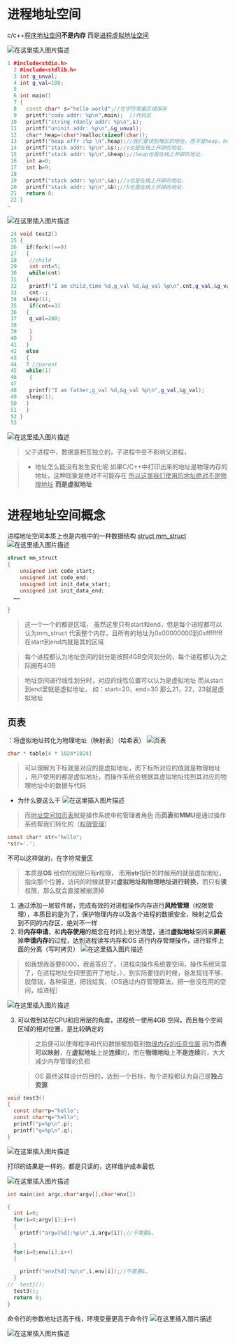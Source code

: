 ﻿# 进程地址空间
c/c++<u>程序地址空间</u>**不是内存**
而是<u>进程虚拟地址空间</u>

![在这里插入图片描述](https://img-blog.csdnimg.cn/c46b2d16137044d48bb1c76e9a310560.png?x-oss-process=image/watermark,type_d3F5LXplbmhlaQ,shadow_50,text_Q1NETiBA5pe256m65peF5a6i772e,size_20,color_FFFFFF,t_70,g_se,x_16)
~~~cpp
1 #include<stdio.h>  
  2 #include<stdlib.h>  
  3 int g_unval;  
  4 int g_val=100;  
  5                                           
  6 int main()  
  7 {  
  8   const char* s="hello world";//在字符常量区域保存  
  9   printf("code addr: %p\n",main);  //代码区
 10   printf("string rdonly addr: %p\n",s);  
 11   printf("uninit addr: %p\n",&g_unval);
 12   char* heap=(char*)malloc(sizeof(char));
 13   printf("heap affr :%p \n",heap);//我们要读到堆区的地址，而不是heap，heap是在栈区开辟的地址，
 14   printf("stack addr: %p\n",&s);//s也是在栈上开辟的地址，
 15   printf("stack addr: %p\n",&heap);//heap也是在栈上开辟的地址，
 16   int a=0;
 17   int b=9;
 18 
 19   printf("stack addr: %p\n",&a);//a也是在栈上开辟的地址，
 20   printf("stack addr: %p\n",&b);//b也是在栈上开辟的地址，
 21   return 0;                                                                                                                                                                                   
 22 }  
~       


~~~

![在这里插入图片描述](https://img-blog.csdnimg.cn/aa84cfe30cc24e40a66c20d271926e19.png?x-oss-process=image/watermark,type_d3F5LXplbmhlaQ,shadow_50,text_Q1NETiBA5pe256m65peF5a6i772e,size_12,color_FFFFFF,t_70,g_se,x_16)
~~~cpp
 24 void test2()                                                                                                                                                                                  
 25 {
 26   if(fork()==0)
 27   {
 28    //child
 29    int cnt=5;
 30    while(cnt)
 31   {
 32    printf("I am child,time %d,g_val %d,&g_val %p\n",cnt,g_val,&g_val);
 33    cnt--;
 34  sleep(1);
 35    if(cnt==3)
 36   {
 37    g_val=200;
 38 
 39    }
 40    }
 41   }
 42   else 
 43   {
 44   ? //parent
 45   while(1)
 46    {
 47   
 48    printf("I am father,g_val %d,&g_val %p\n",g_val,&g_val);
 49   sleep(1);                                         
 50   }                                         
 51   }                                                                                                                                                         
 52 }                     
 53 
~~~


![在这里插入图片描述](https://img-blog.csdnimg.cn/0bbab1a45a8846c49a4ff686fb436911.png)
> 父子进程中，数据是相互独立的，子进程中变不影响父进程，

> * 地址怎么能没有发生变化呢
> 如果C/C++中打印出来的地址是物理内存的地址，这种现象是绝对不可能存在
> <u> 所以这里我们使用的地址绝对不是物理地址</u>
**而是虚拟地址**

# 进程地址空间概念
进程地址空间本质上也是内核中的一种数据结构
<u>struct mm_struct</u>
![在这里插入图片描述](https://img-blog.csdnimg.cn/8aef87fb7ec145e38cf90102783305ab.png)
~~~c
struct mm_struct
{
	unsigned int code_start;
	unsigned int code_end;
	unsigned int init_data_start;
	unsigned int init_data_end;
  ……
  
}
~~~
>这一个一个的都是区域，
>虽然这里只有start和end，但是每个进程都可以认为mm_struct 代表整个内存，且所有的地址为0x00000000到0xffffffff
>在start到end内就是其的区域

>每个进程都认为地址空间的划分是按照4GB空间划分的，每个进程都认为之际拥有4GB

> 
> 地址空间进行线性划分时，对应的线性位置可以认为是虚拟地址
> 而从start到end里就是虚拟地址，
> 如：start=20，end=30
> 那么21，22，23就是虚拟地址

## 页表
：将虚拟地址转化为物理地址（映射表）（哈希表）
![页表](https://img-blog.csdnimg.cn/71345b2f5fa8493da4635d42f11a602b.png?x-oss-process=image/watermark,type_d3F5LXplbmhlaQ,shadow_50,text_Q1NETiBA5pe256m65peF5a6i772e,size_20,color_FFFFFF,t_70,g_se,x_16)
~~~c
char * table[4 * 1024*1024]
~~~
>可以理解为下标就是对应的是虚拟地址，而下标所对应的值就是物理地址 ，用户使用的都是虚拟地址，而操作系统会根据其虚拟地址找到其对应的物理地址中的数据与代码

* 为什么要这么干
![在这里插入图片描述](https://img-blog.csdnimg.cn/df0cce05fac246c4971b7339d3a8a373.png?x-oss-process=image/watermark,type_d3F5LXplbmhlaQ,shadow_50,text_Q1NETiBA5pe256m65peF5a6i772e,size_20,color_FFFFFF,t_70,g_se,x_16)
> 而<u>地址空间加页表</u>就是操作系统中的管理者角色
> 而**页表**和**MMU**是通过操作系统帮我们转化的（<u>权限管理</u>）

~~~c
const char* str="hello";
*str='.';
~~~
不可以这样做的，在字符常量区
> 本质是**OS** 给你的权限只有**r**权限，
> 而用**str**指针的时候用的就是虚拟地址，指向那个位置，访问的时候就要对**虚拟地址和物理地址进行转换**，而只有**读**权限，那么就会直接被崩溃掉

1. 通过添加一层软件层，完成有效的对进程操作内存进行**风险管理**（权限管理），本质目的是为了，保护物理内存以及各个进程的数据安全，映射之后会到不同的内存区，绝对不一样
2. 将**内存申请**，和**内存使用**的概念在时间上划分清楚，通过**虚拟地址**空间来**屏蔽**掉**申请内存**的过程，达到进程读写内存和OS 进行内存管理操作，进行软件上面的分离（写时拷贝）
![在这里插入图片描述](https://img-blog.csdnimg.cn/1b81ed5743f643cfaa698184968ae130.png?x-oss-process=image/watermark,type_d3F5LXplbmhlaQ,shadow_50,text_Q1NETiBA5pe256m65peF5a6i772e,size_20,color_FFFFFF,t_70,g_se,x_16)
>如我想我爸要8000，我爸答应了，（进程向操作系统要空间，操作系统同意了，在进程地址空间里面开了地址，），到实际要钱的时候，爸发现钱不够，就借钱，各种渠道，把钱给我，（OS通过内存管理算法，把一些没在用的空间，给进程）

![在这里插入图片描述](https://img-blog.csdnimg.cn/e84243a0f7ca4c7abb9fbd5f2e51b713.png?x-oss-process=image/watermark,type_d3F5LXplbmhlaQ,shadow_50,text_Q1NETiBA5pe256m65peF5a6i772e,size_20,color_FFFFFF,t_70,g_se,x_16)

3. 可以做到站在CPU和应用层的角度，进程统一使用4GB 空间，而且每个空间区域的相对位置，是比较确定的
	>之后便可以使得程序和代码数据被加载到<u>物理内存的任意位置</u>
	因为**页表可以映射**，在**虚拟地址**上是**连续**的，而在**物理地址**上**不是连续**的，大大减少内存管理的负担

	>OS 最终这样设计的目的，达到一个目标，每个进程都认为自己是**独占资源**

~~~c
void test3()
{
  const char*p="hello";
  const char*q="hello";
  printf("p=%p\n",p);
  printf("q=%p\n",q);
}
~~~
![在这里插入图片描述](https://img-blog.csdnimg.cn/6870c6cfd5694c37ba890412d5858769.png)

打印的结果是一样的，都是只读的，这样维护成本最低

![在这里插入图片描述](https://img-blog.csdnimg.cn/64facc88261f4d9a8e679f37f763500a.png?x-oss-process=image/watermark,type_d3F5LXplbmhlaQ,shadow_50,text_Q1NETiBA5pe256m65peF5a6i772e,size_20,color_FFFFFF,t_70,g_se,x_16)
~~~c
int main(int argc,char*argv[],char*env[])

{
  int i=0;
  for(i=0;argv[i];i++)
  {
    printf("argv[%d]:%p\n",i,argv[i]);//不需要&，

  }
  for(i=0;env[i];i++)
  {
    
    printf("env[%d]:%p\n",i,env[i]);//不需要&，
  }
//  test1();
  test3();
  return 0;
}
~~~
命令行的参数地址远高于栈，环境变量更高于命令行
![在这里插入图片描述](https://img-blog.csdnimg.cn/eb45e224aad0458bb35af5386207580e.png?x-oss-process=image/watermark,type_d3F5LXplbmhlaQ,shadow_50,text_Q1NETiBA5pe256m65peF5a6i772e,size_12,color_FFFFFF,t_70,g_se,x_16)

![在这里插入图片描述](https://img-blog.csdnimg.cn/f5b80df2574c4d289ff85825692c0a2e.png)

